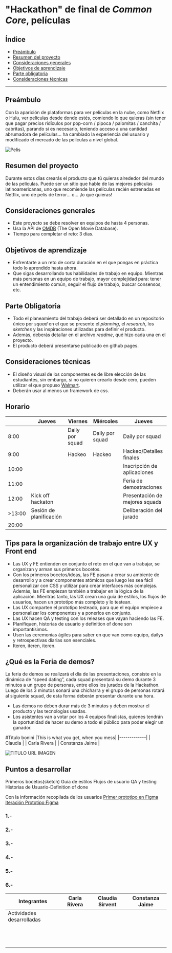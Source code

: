 # "Hackathon" de final de _Common Core_, películas

 ## Índice

 * [Preámbulo](#preámbulo)
* [Resumen del proyecto](#resumen-del-proyecto)
* [Consideraciones generales](#consideraciones-generales)
* [Objetivos de aprendizaje](#objetivos-de-aprendizaje)
* [Parte obligatoria](#parte-obligatoria)
* [Consideraciones técnicas](#consideraciones-técnicas)

 ***

 ## Preámbulo

 Con la aparición de plataformas para ver películas en la nube, como Netflix o
Hulu, ver películas desde donde estés, comiendo lo que quieras
(sin tener que pagar precios ridículos por pop-corn / pipoca / palomitas /
canchita / cabritas), parando si es necesario, teniendo acceso a una cantidad
abrumadora de películas... ha cambiado la experiencia del usuario
y modificado el mercado de las películas a nivel global.

 ![Pelis](https://media.giphy.com/media/NipFetnQOuKhW/giphy.gif)

 ## Resumen del proyecto

 Durante estos días crearás el producto que tú quieras alrededor del mundo
de las películas. Puede ser un sitio que hable de las mejores películas
latinoamericanas, uno que recomiende las películas recién estrenadas en Netflix,
uno de pelis de terror... o... ¡lo que quieras!

 ## Consideraciones generales

 * Este proyecto se debe resolver en equipos de hasta 4 personas.
* Usa la API de [OMDB](http://www.omdbapi.com/) (The Open Movie Database).
* Tiempo para completar el reto: 3 días.


 ## Objetivos de aprendizaje

 * Enfrentarte a un reto de corta duración en el que pongas en práctica todo
lo aprendido hasta ahora.
* Que sigas desarrollando tus habilidades de trabajo en equipo. Mientras más
personas en un equipo de trabajo, mayor complejidad para: tener un entendimiento
común, seguir el flujo de trabajo, buscar consensos, etc.

 ## Parte Obligatoria

 * Todo el planeamiento del trabajo deberá ser detallado en un repositorio único
por _squad_ en el que se presente el _planning_, el _research_, los _sketches_
y las inspiraciones utilizadas para definir el producto.
* Además, deberás detallar en el archivo _readme_, qué hizo cada una en el
proyecto.
* El producto deberá presentarse publicado en github pages.

 ## Consideraciones técnicas

 * El diseño visual de los componentes es de libre elección de las estudiantes,
sin embargo, si no quieren crearlo desde cero, pueden utilizar el que
propuso [Walmart](https://drive.google.com/file/d/0B6GBtl-gO6LwaVprQkFqTGI2a28/view).
* Deberán usar al menos un framework de css.


## Horario

|       |   Jueves          |  Viernes                     |Miércoles                      | Jueves                                |
|------ | ------------------| ---------------------------- | ----------------------------- | ------------------------------------- |
| 8:00  |                   |  Daily por squad             |  Daily por squad              | Daily por squad                       |
| 9:00  |                   |  Hackeo                      |  Hackeo                       | Hackeo/Detalles finales               |         
| 10:00 |                   |                              |                               | Inscripción de aplicaciones           |
| 11:00 |                   |                              |                               | Feria de demostraciones               |           
| 12:00 | Kick off hackaton |                              |                               | Presentación de mejores squads        |
|>13:00 |Sesión de planificación|                          |                               | Deliberación del jurado               |
| 20:00 |                   |                              |                               |                                       |

## Tips para la organización de trabajo entre UX y Front end 

* Las UX y FE entienden en conjunto el reto en el que van a trabajar, se organizan y arman sus primeros bocetos.
* Con los primeros bocetos/ideas, las FE pasan a crear su ambiente de desarrollo y a crear componentes atómicos que luego les sea fácil personalizar con CSS y utilizar para crear interfaces más complejas. Además, las FE empiezan también a trabajar en la lógica de la aplicación. Mientras tanto, las UX crean una guía de estilos, los flujos de usuarios, hacen un prototipo más completo y lo testean.
* Las UX comparten el prototipo testeado, para que el equipo empiece a personalizar los componentes y a ponerlos en conjunto.
* Las UX hacen QA y testing con los releases que vayan haciendo las FE.
* Planifiquen, historias de usuario y definition of done son importantísimos.
* Usen las ceremonias ágiles para saber en que van como equipo, dailys y retrospectivas diarias son esenciales.
* Iteren, iteren, iteren.

## ¿Qué es la Feria de demos?

La feria de demos se realizará el día de las presentaciones, consiste en la dinámica de “speed dating”, cada squad presentará su demo durante 3 minutos a un grupo de personas, entre ellos los jurados de la Hackathon. Luego de los 3 minutos sonará una chicharra y el grupo de personas rotará al siguiente squad, de esta forma deberán presentar durante una hora. 

* Las demos no deben durar más de 3 minutos y deben mostrar el producto y las tecnologías usadas.
* Los asistentes van a votar por los 4 equipos finalistas, quienes tendrán la oportunidad de hacer su demo a todo el público para poder elegir un ganador. 



#Título bonini
|This is what you get, when you mess|
|-------------|
| Claudia | 
| Carla Rivera |
| Constanza Jaime |

![TITULO URL IMAGEN](URL-IMAGEN)
## Puntos a desarrollar
Primeros bocetos(sketch)
Guía de estilos
Flujos de usuario
QA y testing
Historias de Usuario-Definition of done


Con la información recopilada de los usuarios
[Primer prototipo en Figma](https://www.figma.com/proto/EdgVjn8Cd8CLWHGYY6A9euPn/HACKATON?node-id=40%3A1&scaling=min-zoom)
[Iteración Prototipo Figma](https://www.figma.com/proto/Au57j3aUZFgwbR8Y4UymxC/HACKATON-(Copy)?scaling=min-zoom)


### 1.-
### 2.-
### 3.-
### 4.-
### 5.-
### 6.-

|Integrantes|Carla Rivera|Claudia Sirvent|Constanza Jaime|
|--------|---------       | ---------|-----------------| 
| Actividades desarrolladas
| | | | |
| | | | | 
| | | | | 
| | | | |
| | | | |
| | | | |
| | | | |
| | | | |
| | | | |
| | | | |
| | | | |
| | | | |
